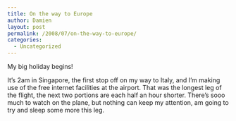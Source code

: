 ```yaml
---
title: On the way to Europe
author: Damien
layout: post
permalink: /2008/07/on-the-way-to-europe/
categories:
  - Uncategorized
---
```

My big holiday begins!

It&#8217;s 2am in Singapore, the first stop off on my way to Italy, and I&#8217;m making use of the free internet facilities at the airport. That was the longest leg of the flight, the next two portions are each half an hour shorter. There&#8217;s sooo much to watch on the plane, but nothing can keep my attention, am going to try and sleep some more this leg.